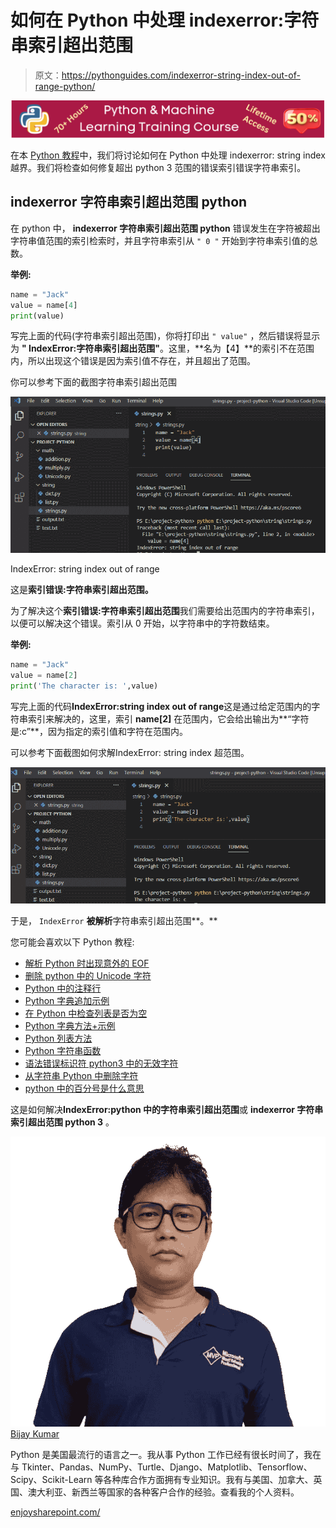 # 如何在 Python 中处理 indexerror:字符串索引超出范围

> 原文：<https://pythonguides.com/indexerror-string-index-out-of-range-python/>

[![Python & Machine Learning training courses](img/49ec9c6da89a04c9f45bab643f8c765c.png)](https://sharepointsky.teachable.com/p/python-and-machine-learning-training-course)

在本 [Python 教程](https://pythonguides.com/python-download-and-installation/)中，我们将讨论如何在 Python 中处理 indexerror: string index 越界。我们将检查如何修复超出 python 3 范围的错误索引错误字符串索引。

## indexerror 字符串索引超出范围 python

在 python 中， **indexerror 字符串索引超出范围 python** 错误发生在字符被超出字符串值范围的索引检索时，并且字符串索引从 `" 0 "` 开始到字符串索引值的总数。

**举例:**

```py
name = "Jack"
value = name[4]
print(value)
```

写完上面的代码(字符串索引超出范围)，你将打印出 `" value"` ，然后错误将显示为 **" IndexError:字符串索引超出范围"**。这里，**名为【4】**的索引不在范围内，所以出现这个错误是因为索引值不存在，并且超出了范围。

你可以参考下面的截图字符串索引超出范围

![indexerror string index out of range python](img/e8aaae6a31d744140f52aefb9bbaad98.png "String index out of range")

IndexError: string index out of range

这是**索引错误:字符串索引超出范围。**

为了解决这个**索引错误:字符串索引超出范围**我们需要给出范围内的字符串索引，以便可以解决这个错误。索引从 0 开始，以字符串中的字符数结束。

**举例:**

```py
name = "Jack"
value = name[2]
print('The character is: ',value)
```

写完上面的代码**IndexError:string index out of range**这是通过给定范围内的字符串索引来解决的，这里，索引 **name[2]** 在范围内，它会给出输出为**“字符是:c”**，因为指定的索引值和字符在范围内。

可以参考下面截图如何求解IndexError: string index 超范围。

![indexerror string index out of range python 3](img/d8bc1ee8f35616f52031d6dd9e250ce6.png "String index out of range 1")

于是， `IndexError` **被解析**字符串索引超出范围**。**

您可能会喜欢以下 Python 教程:

*   [解析 Python 时出现意外的 EOF](https://pythonguides.com/unexpected-eof-python/)
*   [删除 python 中的 Unicode 字符](https://pythonguides.com/remove-unicode-characters-in-python/)
*   [Python 中的注释行](https://pythonguides.com/comment-lines-in-python/)
*   [Python 字典追加示例](https://pythonguides.com/python-dictionary-append/)
*   [在 Python 中检查列表是否为空](https://pythonguides.com/check-if-a-list-is-empty-in-python/)
*   [Python 字典方法+示例](https://pythonguides.com/python-dictionary-methods/)
*   [Python 列表方法](https://pythonguides.com/python-list-methods/)
*   [Python 字符串函数](https://pythonguides.com/string-methods-in-python/)
*   [语法错误标识符 python3 中的无效字符](https://pythonguides.com/syntaxerror-invalid-character-in-identifier-python3/)
*   [从字符串 Python 中删除字符](https://pythonguides.com/remove-character-from-string-python/)
*   [python 中的百分号是什么意思](https://pythonguides.com/percent-sign-mean-in-python/)

这是如何解决**IndexError:python 中的字符串索引超出范围**或 **indexerror 字符串索引超出范围 python 3** 。

![Bijay Kumar MVP](img/9cb1c9117bcc4bbbaba71db8d37d76ef.png "Bijay Kumar MVP")[Bijay Kumar](https://pythonguides.com/author/fewlines4biju/)

Python 是美国最流行的语言之一。我从事 Python 工作已经有很长时间了，我在与 Tkinter、Pandas、NumPy、Turtle、Django、Matplotlib、Tensorflow、Scipy、Scikit-Learn 等各种库合作方面拥有专业知识。我有与美国、加拿大、英国、澳大利亚、新西兰等国家的各种客户合作的经验。查看我的个人资料。

[enjoysharepoint.com/](https://enjoysharepoint.com/)[](https://www.facebook.com/fewlines4biju "Facebook")[](https://www.linkedin.com/in/fewlines4biju/ "Linkedin")[](https://twitter.com/fewlines4biju "Twitter")
